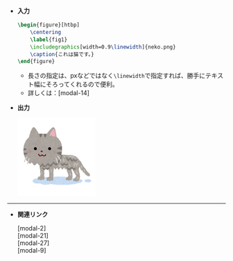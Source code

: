 <!--12-->
<!--図挿入（figure環境）-->

- **入力**
    
    ```latex
    \begin{figure}[htbp]
    	\centering
    	\label{fig1}
    	\includegraphics[width=0.9\linewidth]{neko.png}
    	\caption{これは猫です。}
    \end{figure}
    ```
    
    - 長さの指定は、pxなどではなく`\linewidth`で指定すれば、勝手にテキスト幅にそろってくれるので便利。
    - 詳しくは：[modal-14]<!--長さの単位-->

- **出力**
    
    ![いらすとやさん：濡れて細くなった猫のイラスト](./figure-insertion/neko.png "max-width=250px")

---

- **関連リンク**

    <div class="related-link-wrapper">
      [modal-2]<!--表の挿入（tabular環境）--><br>
      [modal-21]<!--シンプルに図を貼る（マクロ）--><br>
      [modal-27]<!--ハイパーリンクをつける（hyperrefパッケージ）--><br>
      [modal-9]<!--好きな位置に図表を配置（floatパッケージ）-->
    </div>